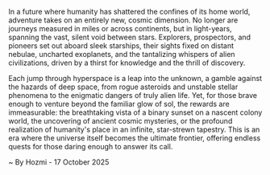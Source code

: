 
In a future where humanity has shattered the confines of its home world, adventure takes on an entirely new, cosmic dimension. No longer are journeys measured in miles or across continents, but in light-years, spanning the vast, silent void between stars. Explorers, prospectors, and pioneers set out aboard sleek starships, their sights fixed on distant nebulae, uncharted exoplanets, and the tantalizing whispers of alien civilizations, driven by a thirst for knowledge and the thrill of discovery.

Each jump through hyperspace is a leap into the unknown, a gamble against the hazards of deep space, from rogue asteroids and unstable stellar phenomena to the enigmatic dangers of truly alien life. Yet, for those brave enough to venture beyond the familiar glow of sol, the rewards are immeasurable: the breathtaking vista of a binary sunset on a nascent colony world, the uncovering of ancient cosmic mysteries, or the profound realization of humanity's place in an infinite, star-strewn tapestry. This is an era where the universe itself becomes the ultimate frontier, offering endless quests for those daring enough to answer its call.

~ By Hozmi - 17 October 2025
